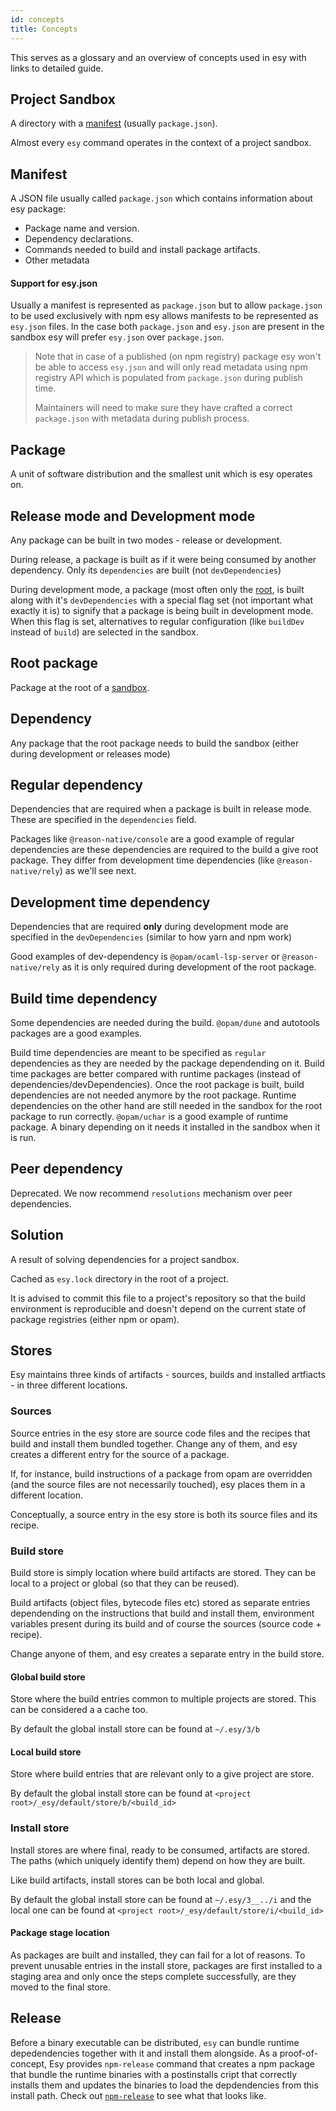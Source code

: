 ```yaml
---
id: concepts
title: Concepts
---
```


This serves as a glossary and an overview of concepts used in esy with links to
detailed guide.

## Project Sandbox

A directory with a [manifest](#manifest) (usually `package.json`).

Almost every `esy` command operates in the context of a project sandbox.

## Manifest

A JSON file usually called `package.json` which contains information about esy
package:

- Package name and version.
- Dependency declarations.
- Commands needed to build and install package artifacts.
- Other metadata

#### Support for esy.json

Usually a manifest is represented as `package.json` but to allow `package.json`
to be used exclusively with npm esy allows manifests to be represented as
`esy.json` files. In the case both `package.json` and `esy.json` are present in
the sandbox esy will prefer `esy.json` over `package.json`.

> Note that in case of a published (on npm registry) package esy won't be able
> to access `esy.json` and will only read metadata using npm registry API which
> is populated from `package.json` during publish time.
>
> Maintainers will need to make sure they have crafted a correct `package.json`
> with metadata during publish process.

## Package

A unit of software distribution and the smallest unit which is esy operates on.

## Release mode and Development mode

Any package can be built in two modes - release or development.

During release, a package is built as if it were being consumed by another dependency. Only its `dependencies` are built (not `devDependencies`)

During development mode, a package (most often only the [root](#root-package), is built along with it's `devDependencies` with a special flag set (not important what exactly it is) to signify that a package is being built in development mode. When this flag is set, alternatives to regular configuration (like `buildDev` instead of `build`) are selected in the sandbox.

## Root package

Package at the root of a [sandbox](#sandbox).

## Dependency

Any package that the root package needs to build the sandbox (either during development or releases mode)

## Regular dependency
Dependencies that are required when a package is built in release mode. These are specified in the `dependencies` field.

Packages like `@reason-native/console` are a good example of regular dependencies are these dependencies are required to the build a give root package. They differ from development time dependencies (like `@reason-native/rely`) as we'll see next.


## Development time dependency
Dependencies that are required **only** during development mode are specified in the `devDependencies` (similar to how yarn and npm work)

Good examples of dev-dependency is `@opam/ocaml-lsp-server` or `@reason-native/rely` as it is only required during development of the root package.

## Build time dependency
Some dependencies are needed during the build. `@opam/dune` and autotools packages are a good examples.

Build time dependencies are meant to be specified as `regular` dependencies as they are needed by the package dependending on it. Build time packages are better compared with runtime packages (instead of dependencies/devDependencies). Once the root package is built, build dependencies are not needed anymore by the root package. Runtime dependencies on the other hand are still needed in the sandbox for the root package to run correctly. `@opam/uchar` is a good example of runtime package. A binary depending on it needs it installed in the sandbox when it is run.

## Peer dependency
Deprecated. We now recommend `resolutions` mechanism over peer dependencies.

## Solution

A result of solving dependencies for a project sandbox.

Cached as `esy.lock` directory in the root of a project.

It is advised to commit this file to a project's repository so that the build
environment is reproducible and doesn't depend on the current state of package
registries (either npm or opam).

## Stores 

Esy maintains three kinds of artifacts - sources, builds and installed artfiacts - in three different locations.

### Sources

Source entries in the esy store are source code files and the recipes that build and install them bundled together. Change any of them, and esy creates a different entry for the source of a package.

If, for instance, build instructions of a package from opam are overridden (and the source files are not necessarily touched), esy places them in a different location.

Conceptually, a source entry in the esy store is both its source files and its recipe.

### Build store

Build store is simply location where build artifacts are stored. They can be local to a project or global (so that they can be reused).

Build artifacts (object files, bytecode files etc) stored as separate entries dependending on the instructions that build and install them, environment variables present during its build and of course the sources (source code + recipe).

Change anyone of them, and esy creates a separate entry in the build store.

#### Global build store

Store where the build entries common to multiple projects are stored. This can be considered a a cache too.

By default the global install store can be found at `~/.esy/3/b`

#### Local build store

Store where build entries that are relevant only to a give project are store.

By default the global install store can be found at `<project root>/_esy/default/store/b/<build_id>`

### Install store

Install stores are where final, ready to be consumed, artifacts are stored. The paths (which uniquely identify them) depend on how they are built.

Like build artifacts, install stores can be both local and global.

By default the global install store can be found at `~/.esy/3__../i` and the local one can be found at `<project root>/_esy/default/store/i/<build_id>`

#### Package stage location

As packages are built and installed, they can fail for a lot of reasons. To prevent unusable entries in the install store, packages are first installed to a staging area and only once the steps complete successfully, are they moved to the final store.

## Release

Before a binary executable can be distributed, `esy` can bundle runtime depedendencies together with it and install them alongside. As a proof-of-concept, Esy provides `npm-release` command that creates a npm package that bundle the runtime binaries with a postinstalls cript that correctly installs them and updates the binaries to load the depdendencies from this install path. Check out [`npm-release`](./commands.md#esy-npm-release) to see what that looks like.

